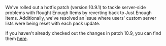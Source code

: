 We've rolled out a hotfix patch (version 10.9.1) to tackle server-side problems with Rought Enough Items by reverting back to Just Enough Items. Additionally, we've resolved an issue where users' custom server lists were being reset with each pack update.

If you haven't already checked out the changes in patch 10.9, you can find them [here](https://github.com/AMPZNetwork/All-The-Forge/blob/main/PatchNotes/ATFG10.md#version-109-may-6th-2024).

